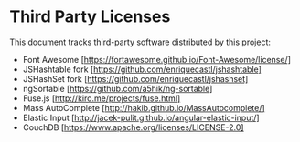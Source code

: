 # Third Party Licenses

This document tracks third-party software distributed by this project:

- Font Awesome [https://fortawesome.github.io/Font-Awesome/license/]
- JSHashtable fork [https://github.com/enriquecastl/jshashtable]
- JSHashSet fork [https://github.com/enriquecastl/jshashset]
- ngSortable [https://github.com/a5hik/ng-sortable]
- Fuse.js [http://kiro.me/projects/fuse.html]
- Mass AutoComplete [http://hakib.github.io/MassAutocomplete/]
- Elastic Input [http://jacek-pulit.github.io/angular-elastic-input/]
- CouchDB [https://www.apache.org/licenses/LICENSE-2.0]

